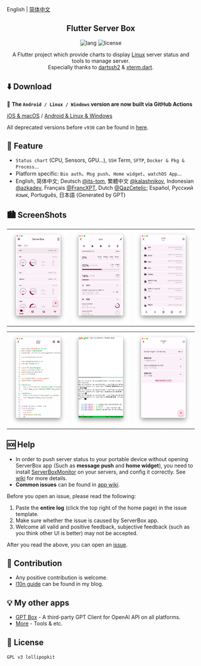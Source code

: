 English | [简体中文](README_zh.md)

<h2 align="center">Flutter Server Box</h2>

<p align="center">
  <img alt="lang" src="https://img.shields.io/badge/lang-dart-pink">
  <img alt="license" src="https://img.shields.io/badge/license-GPLv3-pink">
</p>

<p align="center">
A Flutter project which provide charts to display <a href="../../issues/43">Linux</a> server status and tools to manage server.
<br>
Especially thanks to <a href="https://github.com/TerminalStudio/dartssh2">dartssh2</a> & <a href="https://github.com/TerminalStudio/xterm.dart">xterm.dart</a>.
</p>

## ⬇️ Download
🎉 **The `Android / Linux / Windows` version are now built via GitHub Actions**

[iOS & macOS](https://apps.apple.com/app/id1586449703) / [Android & Linux & Windows](https://github.com/lollipopkit/flutter_server_box/releases)

All deprecated versions before `v930` can be found in [here](https://cdn.lolli.tech/serverbox/?sort=time&order=desc&layout=grid).


## 🔖 Feature
- `Status chart` (CPU, Sensors, GPU...), `SSH` Term, `SFTP`, `Docker & Pkg & Process`...
- Platform specific: `Bio auth`、`Msg push`、`Home widget`、`watchOS App`...
- English, 简体中文; Deutsch [@its-tom](https://github.com/its-tom), 繁體中文 [@kalashnikov](https://github.com/kalashnikov), Indonesian [@azkadev](https://github.com/azkadev), Français [@FrancXPT](https://github.com/FrancXPT), Dutch [@QazCetelic](https://github.com/QazCetelic); Español, Русский язык, Português, 日本語 (Generated by GPT)


## 🏙️ ScreenShots
<table>
  <tr>
    <td><img width="277px" src="imgs/server.png"></td>
    <td><img width="277px" src="imgs/detail.png"></td>
    <td><img width="277px" src="imgs/sftp.png"></td>
  </tr>
</table>
<table>
  <tr>
    <td><img width="277px" src="imgs/editor.png"> </td>
    <td><img width="277px" src="imgs/ssh.png"></td>
    <td><img width="277px" src="imgs/docker.png"></td>
  </tr>
</table>


## 🆘 Help
- In order to push  server status to your portable device without opening ServerBox app (Such as **message push** and **home widget**), you need to install [ServerBoxMonitor](https://github.com/lollipopkit/server_box_monitor) on your servers, and config it correctly. See [wiki](https://github.com/lollipopkit/server_box_monitor/wiki) for more details.
- **Common issues** can be found in [app wiki](https://github.com/lollipopkit/flutter_server_box/wiki).

Before you open an issue, please read the following:
1. Paste the **entire log** (click the top right of the home page) in the issue template.
2. Make sure whether the issue is caused by ServerBox app.
3. Welcome all valid and positive feedback, subjective feedback (such as you think other UI is better) may not be accepted.

After you read the above, you can open an [issue](https://github.com/lollipopkit/flutter_server_box/issues/new).


## 🧱 Contribution
- Any positive contribution is welcome.
- [l10n guide](https://blog.lolli.tech/faq/) can be found in my blog.


## 💡 My other apps
- [GPT Box](https://github.com/lollipopkit/flutter_gpt_box) - A third-party GPT Client for OpenAI API on all platforms.
- [More](https://github.com/lollipopkit) - Tools & etc.


## 📝 License
`GPL v3 lollipopkit`
